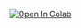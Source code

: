 [![Open In Colab](https://colab.research.google.com/assets/colab-badge.svg)](https://colab.research.google.com/github/MI2-Education/colabtools/blob/master/labs/lab4/code.ipynb)